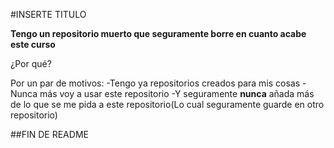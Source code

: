 #INSERTE TITULO

**Tengo un repositorio muerto que seguramente borre en cuanto acabe este curso**

¿Por qué?

Por un par de motivos:
	-Tengo ya repositorios creados para mis cosas
	-Nunca más voy a usar este repositorio
	-Y seguramente **nunca** añada más de lo que se me pida a este repositorio(Lo cual seguramente guarde en otro repositorio)


##FIN DE README
